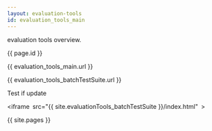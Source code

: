 ```yaml
---
layout: evaluation-tools
id: evaluation_tools_main
---
```


evaluation tools overview.  

{{ page.id }}

{{ evaluation_tools_main.url }}  

{{ evaluation_tools_batchTestSuite.url }}  

Test if update

<head>
    <meta charset="utf-8" />
    <!--import引入-->
    <link rel="import" href="{{ site.evaluationTools_batchTestSuite }}index.html=" id="page1"/>
</head>

<body>
<script type="text/javascript">
    document.write(page1.import.body.innerHTML);
</script>

<script src="js/include.js"></script>
<include src="{{ site.evaluationTools_batchTestSuite }}/index.html"></include>

<iframe src="{{ site.evaluationTools_batchTestSuite }}/index.html" ></iframe>
</body>

{{ site.pages }}
